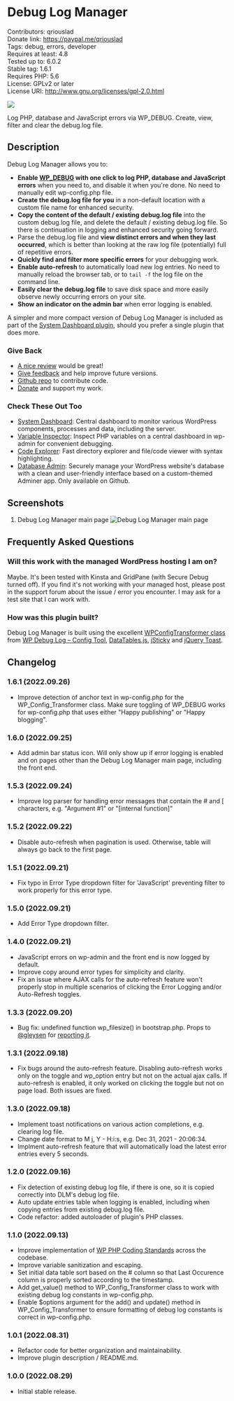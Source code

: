# Debug Log Manager

Contributors: qriouslad  
Donate link: https://paypal.me/qriouslad  
Tags: debug, errors, developer  
Requires at least: 4.8  
Tested up to: 6.0.2  
Stable tag: 1.6.1  
Requires PHP: 5.6  
License: GPLv2 or later  
License URI: http://www.gnu.org/licenses/gpl-2.0.html

![](.wordpress-org/banner-772x250.png)

Log PHP, database and JavaScript errors via WP_DEBUG. Create, view, filter and clear the debug.log file.

## Description

Debug Log Manager allows you to: 

* **Enable [WP_DEBUG](https://wordpress.org/support/article/debugging-in-wordpress/) with one click to log PHP, database and JavaScript errors** when you need to, and disable it when you're done. No need to manually edit wp-config.php file. 
* **Create the debug.log file for you** in a non-default location with a custom file name for enhanced security. 
* **Copy the content of the default / existing debug.log file** into the custom debug.log file, and delete the default / existing debug.log file. So there is continuation in logging and enhanced security going forward.
* Parse the debug.log file and **view distinct errors and when they last occurred**, which is better than looking at the raw log file (potentially) full of repetitive errors. 
* **Quickly find and filter more specific errors** for your debugging work.
* **Enable auto-refresh** to automatically load new log entries. No need to manually reload the browser tab, or to ```tail -f``` the log file on the command line.
* **Easily clear the debug.log file** to save disk space and more easily observe newly occurring errors on your site.
* **Show an indicator on the admin bar** when error logging is enabled.

A simpler and more compact version of Debug Log Manager is included as part of the [System Dashboard plugin](https://wordpress.org/plugins/system-dashboard/), should you prefer a single plugin that does more.

### Give Back

* [A nice review](https://wordpress.org/plugins/debug-log-manager/#reviews) would be great!
* [Give feedback](https://wordpress.org/support/plugin/debug-log-manager/) and help improve future versions.
* [Github repo](https://github.com/qriouslad/debug-log-manager) to contribute code.
* [Donate](https://paypal.me/qriouslad) and support my work.

### Check These Out Too

* [System Dashboard](https://wordpress.org/plugins/system-dashboard/): Central dashboard to monitor various WordPress components, processes and data, including the server.
* [Variable Inspector](https://wordpress.org/plugins/variable-inspector/): Inspect PHP variables on a central dashboard in wp-admin for convenient debugging.
* [Code Explorer](https://wordpress.org/plugins/code-explorer/): Fast directory explorer and file/code viewer with syntax highlighting.
* [Database Admin](https://github.com/qriouslad/database-admin): Securely manage your WordPress website's database with a clean and user-friendly interface based on a custom-themed Adminer app. Only available on Github.

## Screenshots

1. Debug Log Manager main page
   ![Debug Log Manager main page](.wordpress-org/screenshot-1.png)

## Frequently Asked Questions

### Will this work with the managed WordPress hosting I am on?

Maybe. It's been tested with Kinsta and GridPane (with Secure Debug turned off). If you find it's not working with your managed host, please post in the support forum about the issue / error you encounter. I may ask for a test site that I can work with.

### How was this plugin built?

Debug Log Manager is built using the excellent [WPConfigTransformer class](https://plugins.svn.wordpress.org/debug-log-config-tool/tags/1.1/src/Classes/vendor/WPConfigTransformer.php) from [WP Debug Log – Config Tool](https://wordpress.org/plugins/debug-log-config-tool/), [DataTables.js](https://datatables.net/), [jSticky](https://github.com/AndrewHenderson/jSticky) and [jQuery Toast](https://github.com/kamranahmedse/jquery-toast-plugin).

## Changelog

### 1.6.1 (2022.09.26)

* Improve detection of anchor text in wp-config.php for the WP_Config_Transformer class. Make sure toggling of WP_DEBUG works for wp-config.php that uses either "Happy publishing" or "Happy blogging".

### 1.6.0 (2022.09.25)

* Add admin bar status icon. Will only show up if error logging is enabled and on pages other than the Debug Log Manager main page, including the front end.

### 1.5.3 (2022.09.24)

* Improve log parser for handling error messages that contain the # and [ characters, e.g. "Argument #1" or "[internal function]"

### 1.5.2 (2022.09.22)

* Disable auto-refresh when pagination is used. Otherwise, table will always go back to the first page.

### 1.5.1 (2022.09.21)

* Fix typo in Error Type dropdown filter for 'JavaScript' preventing filter to work properly for this error type.

### 1.5.0 (2022.09.21)

* Add Error Type dropdown filter.

### 1.4.0 (2022.09.21)

* JavaScript errors on wp-admin and the front end is now logged by default.
* Improve copy around error types for simplicity and clarity.
* Fix an issue where AJAX calls for the auto-refresh feature won't properly stop in multiple scenarios of clicking the Error Logging and/or Auto-Refresh toggles.

### 1.3.3 (2022.09.20)

* Bug fix: undefined function wp_filesize() in bootstrap.php. Props to [@gleysen](https://wordpress.org/support/users/gleysen/) for [reporting it](https://wordpress.org/support/topic/error-when-loading-2/).

### 1.3.1 (2022.09.18)

* Fix bugs around the auto-refresh feature. Disabling auto-refresh works only on the toggle and wp_option entry but not on the actual ajax calls. If auto-refresh is enabled, it only worked on clicking the toggle but not on page load. Both issues are fixed.

### 1.3.0 (2022.09.18)

* Implement toast notifications on various action completions, e.g. clearing log file.
* Change date format to M j, Y - H:i:s, e.g. Dec 31, 2021 - 20:06:34.
* Implment auto-refresh feature that will automatically load the latest error entries every 5 seconds.

### 1.2.0 (2022.09.16)

* Fix detection of existing debug log file, if there is one, so it is copied correctly into DLM's debug log file.
* Auto update entries table when logging is enabled, including when copying entries from existing debug.log file.
* Code refactor: added autoloader of plugin's PHP classes.

### 1.1.0 (2022.09.13)

* Improve implementation of [WP PHP Coding Standards](https://developer.wordpress.org/coding-standards/wordpress-coding-standards/php/) across the codebase.
* Improve variable sanitization and escaping.
* Set initial data table sort based on the # column so that Last Occurence column is properly sorted according to the timestamp.
* Add get_value() method to WP_Config_Transformer class to work with existing debug log constants in wp-config.php.
* Enable $options argument for the add() and update() method in WP_Config_Transformer to ensure formatting of debug log constants is correct in wp-config.php.

### 1.0.1 (2022.08.31)

* Refactor code for better organization and maintainability.
* Improve plugin description / README.md.

### 1.0.0 (2022.08.29)

* Initial stable release. 